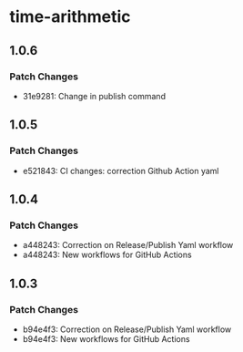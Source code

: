 # time-arithmetic

## 1.0.6

### Patch Changes

- 31e9281: Change in publish command

## 1.0.5

### Patch Changes

- e521843: CI changes: correction Github Action yaml

## 1.0.4

### Patch Changes

- a448243: Correction on Release/Publish Yaml workflow
- a448243: New workflows for GitHub Actions

## 1.0.3

### Patch Changes

- b94e4f3: Correction on Release/Publish Yaml workflow
- b94e4f3: New workflows for GitHub Actions
